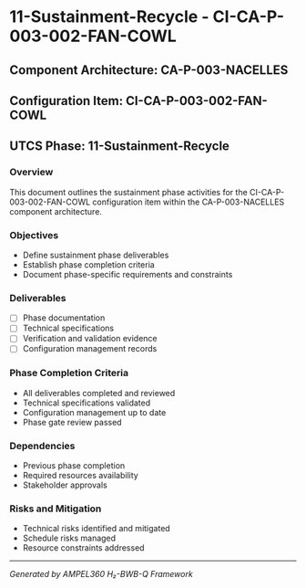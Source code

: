 # 11-Sustainment-Recycle - CI-CA-P-003-002-FAN-COWL

## Component Architecture: CA-P-003-NACELLES
## Configuration Item: CI-CA-P-003-002-FAN-COWL
## UTCS Phase: 11-Sustainment-Recycle

### Overview
This document outlines the sustainment phase activities for the CI-CA-P-003-002-FAN-COWL configuration item within the CA-P-003-NACELLES component architecture.

### Objectives
- Define sustainment phase deliverables
- Establish phase completion criteria
- Document phase-specific requirements and constraints

### Deliverables
- [ ] Phase documentation
- [ ] Technical specifications
- [ ] Verification and validation evidence
- [ ] Configuration management records

### Phase Completion Criteria
- All deliverables completed and reviewed
- Technical specifications validated
- Configuration management up to date
- Phase gate review passed

### Dependencies
- Previous phase completion
- Required resources availability
- Stakeholder approvals

### Risks and Mitigation
- Technical risks identified and mitigated
- Schedule risks managed
- Resource constraints addressed

---
*Generated by AMPEL360 H₂-BWB-Q Framework*
